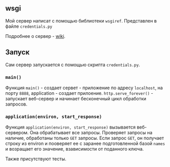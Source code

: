 
## wsgi 

Мой сервер написат с помощью библиотеки `wsgiref`. Представлен в файле `credentials.py`

Подробнее о сервер - [wiki](https://en.wikipedia.org/wiki/Web_Server_Gateway_Interface).


## Запуск

Сам сервер запускается с помощью скрипта `credentials.py`. 


### `main()`

Функция `main()` - создает сервет - приложение по адресу `localhost`, на порту `8888`, application - создает прилоение. `http.serve_forever()` - запускает веб-сервер и начинает бесконечный цикл обработки запросов.


### `application(environ, start_response)`

Функция `application(environ, start_response)` вызывается веб-сервером. Она обрабатывает все запросы. Проверяет запросы на наличие, обработаны только `GET` запросы.
Если запрос `GET`, он получает строку из environ и пооверяет ее с заранее подготовленной базой `names` и возращает его значение, взависимости от поданного ключа.

Также присутствуют тесты. 
